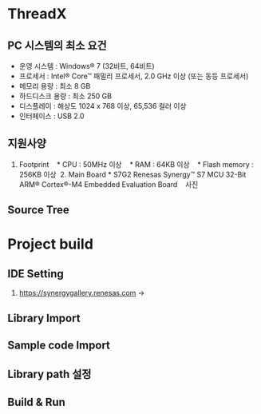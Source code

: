 # ThreadX
## PC 시스템의 최소 요건
  * 운영 시스템 : Windows® 7 (32비트, 64비트)
  * 프로세서 : Intel® Core™ 패밀리 프로세서, 2.0 GHz 이상 (또는 동등 프로세서)
  * 메모리 용량 : 최소 8 GB
  * 하드디스크 용량 : 최소 250 GB
  * 디스플레이 : 해상도 1024 x 768 이상, 65,536 컬러 이상
  * 인터페이스	: USB 2.0
## 지원사양
  1. Footprint
    * CPU : 50MHz 이상
    * RAM : 64KB 이상
    * Flash memory : 256KB 이상
  2. Main Board
    * S7G2 Renesas Synergy™ S7 MCU 32-Bit ARM® Cortex®-M4 Embedded Evaluation Board
    사진
## Source Tree
# Project build
## IDE Setting
1. https://synergygallery.renesas.com -> 
## Library Import
## Sample code Import
## Library path 설정
## Build & Run
